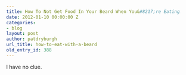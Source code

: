 ```yaml
---
title: How To Not Get Food In Your Beard When You&#8217;re Eating
date: 2012-01-10 00:00:00 Z
categories:
- blog
layout: post
author: patdryburgh
url_title: how-to-eat-with-a-beard
old_entry_id: 388
---
```


I have no clue.